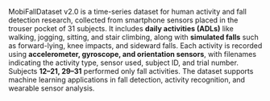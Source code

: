 MobiFallDataset v2.0 is a time-series dataset for human activity and fall detection research, collected from smartphone sensors placed in the trouser pocket of 31 subjects. It includes **daily activities (ADLs)** like walking, jogging, sitting, and stair climbing, along with **simulated falls** such as forward-lying, knee impacts, and sideward falls. Each activity is recorded using **accelerometer, gyroscope, and orientation sensors**, with filenames indicating the activity type, sensor used, subject ID, and trial number. Subjects **12–21, 29–31** performed only fall activities. The dataset supports machine learning applications in fall detection, activity recognition, and wearable sensor analysis.

